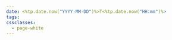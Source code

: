 ```yaml
---
date: <%tp.date.now("YYYY-MM-DD")%>T<%tp.date.now("HH:mm")%>
tags: 
cssclasses:
  - page-white
---
```

